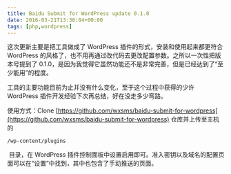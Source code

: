 ```yaml
---
title: Baidu Submit for WordPress update 0.1.0
date: 2016-03-21T13:38:04+00:00
tags: [php,wordpress]
---
```


这次更新主要是把工具做成了 WordPress 插件的形式，安装和使用起来都更符合 WordPress 的风格了，也不用再通过改代码去更改配置参数。之所以一次性把版本号提到了 0.1.0，是因为我觉得它虽然功能还不是非常完善，但是已经达到了“至少能用”的程度。

工具的主要功能目前为止并没有什么变化，至于这个过程中获得的少许 WordPress 插件开发经验下次再总结，好在没走多少弯路。

使用方式：Clone [https://github.com/wxsms/baidu-submit-for-wordpress](https://github.com/wxsms/baidu-submit-for-wordpress) 仓库并上传至主机的 

```
/wp-content/plugins
```

 目录，在 WordPress 插件控制面板中设置启用即可。准入密钥以及域名的配置页面可以在“设置”中找到，其中也包含了手动推送的页面。
